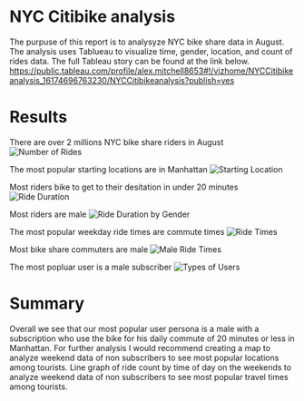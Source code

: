 # NYC Citibike analysis

The purpuse of this report is to analysyze NYC bike share data in August. The analysis uses Tablueau to visualize time, gender, location, and count of rides data. The full Tableau story can be found at the link below.
https://public.tableau.com/profile/alex.mitchell8653#!/vizhome/NYCCitibikeanalysis_16174696763230/NYCCitibikeanalysis?publish=yes
 
# Results 
There are over 2 millions NYC bike share riders in August
![Number of Rides](/Resources/Number_of_rides.png)

The most popular starting locations are in Manhattan
![Starting Location](/Resources/locations.png)

Most riders bike to get to their desitation in under 20 minutes
![Ride Duration](/Resources/duration.png)

Most riders are male
![Ride Duration by Gender](/Resources/gender_duration.png)

The most popular weekday ride times are commute times
![Ride Times](/Resources/popular_ride_times.png)

Most bike share commuters are male 
![Male Ride Times](/Resources/male_ride_times.png)

The most popluar user is a male subscriber
![Types of Users](/Resources/user_type.png)

# Summary 
Overall we see that our most popular user persona is a male with a subscription who use the bike for his daily commute of 20 minutes or less in Manhattan. For further analysis I would recommend creating a map to analyze weekend data of non subscribers to see most popular locations among tourists. Line graph of ride count by time of day on the weekends to analyze weekend data of non subscribers to see most popular travel times among tourists.
